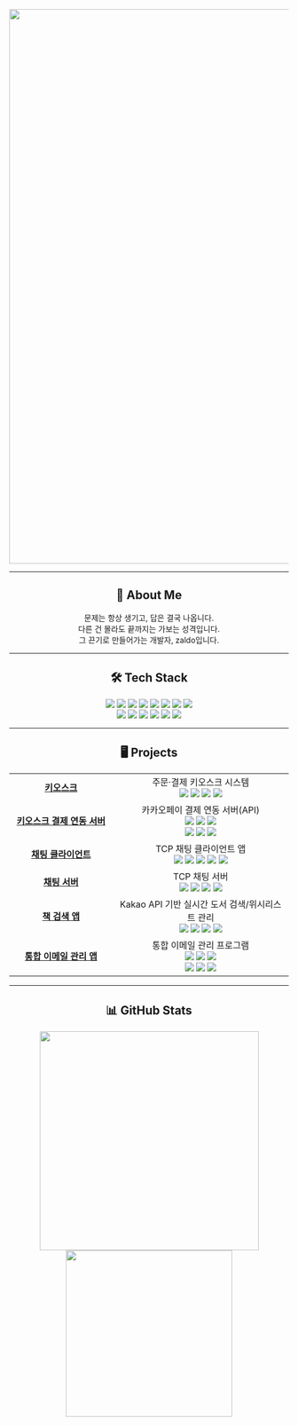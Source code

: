 <div align="center">

<img src="https://capsule-render.vercel.app/api?type=waving&color=gradient&height=160&section=header&text=Zaldo's%20GitHub&fontSize=30&fontAlignY=35" width="1000"/>

---

## 👋 About Me

문제는 항상 생기고, 답은 결국 나옵니다.<br>
다른 건 몰라도 끝까지는 가보는 성격입니다.<br>
그 끈기로 만들어가는 개발자, zaldo입니다.

---

## 🛠️ Tech Stack

<img src="https://img.shields.io/badge/C%23-239120?style=flat-square&logo=c-sharp&logoColor=white"/>
<img src="https://img.shields.io/badge/C++-00599C?style=flat-square&logo=cplusplus&logoColor=white"/>
<img src="https://img.shields.io/badge/Java-007396?style=flat-square&logo=java&logoColor=white"/>
<img src="https://img.shields.io/badge/.NET-512BD4?style=flat-square&logo=dotnet&logoColor=white"/>
<img src="https://img.shields.io/badge/Spring-6DB33F?style=flat-square&logo=spring&logoColor=white"/>
<img src="https://img.shields.io/badge/SQLite-003B57?style=flat-square&logo=sqlite&logoColor=white"/>
<img src="https://img.shields.io/badge/MySQL-4479A1?style=flat-square&logo=mysql&logoColor=white"/>
<img src="https://img.shields.io/badge/MSSQL-CC2927?style=flat-square&logo=microsoftsqlserver&logoColor=white"/>
<br>
<img src="https://img.shields.io/badge/Visual%20Studio-5C2D91?style=flat-square&logo=visualstudio&logoColor=white"/>
<img src="https://img.shields.io/badge/VSCode-007ACC?style=flat-square&logo=visualstudiocode&logoColor=white"/>
<img src="https://img.shields.io/badge/IntelliJ%20IDEA-000000?style=flat-square&logo=intellijidea&logoColor=white"/>
<img src="https://img.shields.io/badge/Eclipse-2C2255?style=flat-square&logo=eclipseide&logoColor=white"/>
<img src="https://img.shields.io/badge/Git-F05032?style=flat-square&logo=git&logoColor=white"/>
<img src="https://img.shields.io/badge/GitHub-181717?style=flat-square&logo=github&logoColor=white"/>


---
<div align="center">

## 🖥️ Projects

<table>
  <tr>
    <td align="center" width="255">
      <a href="https://github.com/zaldo232/kioskApp"><b>키오스크</b></a>
    </td>
    <td align="center"  width="440">
      주문·결제 키오스크 시스템<br>
      <img src="https://img.shields.io/badge/WPF-0078D7?style=flat-square&logo=windows&logoColor=white"/>
      <img src="https://img.shields.io/badge/.NET-512BD4?style=flat-square&logo=dotnet&logoColor=white"/>
      <img src="https://img.shields.io/badge/MVVM-0052CC?style=flat-square"/>
      <img src="https://img.shields.io/badge/SQLite-003B57?style=flat-square&logo=sqlite&logoColor=white"/>
    </td>
  </tr>
  
  <tr>
    <td align="center">
      <a href="https://github.com/zaldo232/KioskPayApiServer"><b>키오스크 결제 연동 서버</b></a><br>
    </td>
    <td align="center">
      카카오페이 결제 연동 서버(API)<br>
      <img src="https://img.shields.io/badge/.NET-512BD4?style=flat-square&logo=dotnet&logoColor=white"/>
      <img src="https://img.shields.io/badge/REST%20API-00C7AE?style=flat-square"/>
      <img src="https://img.shields.io/badge/Minimal%20API-009688?style=flat-square"/>
      <br>
      <img src="https://img.shields.io/badge/SQLite-003B57?style=flat-square&logo=sqlite&logoColor=white"/>
      <img src="https://img.shields.io/badge/KakaoPay-FFEB00?style=flat-square"/>
      <img src="https://img.shields.io/badge/Server-546E7A?style=flat-square"/>
    </td>
  </tr>
  
  <tr>
    <td align="center">
      <a href="https://github.com/zaldo232/TcpChatClient"><b>채팅 클라이언트</b></a><br>
    </td>
    <td align="center">
      TCP 채팅 클라이언트 앱 <br>
      <img src="https://img.shields.io/badge/WPF-0078D7?style=flat-square&logo=windows&logoColor=white"/>
      <img src="https://img.shields.io/badge/.NET-512BD4?style=flat-square&logo=dotnet&logoColor=white"/>
      <img src="https://img.shields.io/badge/MVVM-0052CC?style=flat-square"/>
      <img src="https://img.shields.io/badge/TCP-228B22?style=flat-square"/>
      <img src="https://img.shields.io/badge/Socket-2962FF?style=flat-square"/>
    </td>
  </tr>
  <tr>
    <td align="center">
      <a href="https://github.com/zaldo232/TcpChatServer"><b>채팅 서버</b></a><br>
    </td>
    <td align="center">
      TCP 채팅 서버 <br>
      <img src="https://img.shields.io/badge/.NET-512BD4?style=flat-square&logo=dotnet&logoColor=white"/>
      <img src="https://img.shields.io/badge/TCP-228B22?style=flat-square"/>
      <img src="https://img.shields.io/badge/Socket-2962FF?style=flat-square"/>
      <img src="https://img.shields.io/badge/Server-546E7A?style=flat-square"/>
    </td>
  </tr>
  <tr>
    <td align="center">
      <a href="https://github.com/zaldo232/booksearchApp"><b>책 검색 앱</b></a><br>
    </td>
    <td align="center">
      Kakao API 기반 실시간 도서 검색/위시리스트 관리<br>
      <img src="https://img.shields.io/badge/WPF-0078D7?style=flat-square&logo=windows&logoColor=white"/>
      <img src="https://img.shields.io/badge/.NET-512BD4?style=flat-square&logo=dotnet&logoColor=white"/>
      <img src="https://img.shields.io/badge/MVVM-0052CC?style=flat-square"/>
      <img src="https://img.shields.io/badge/KakaoAPI-FFCD00?style=flat-square"/>
    </td>
  </tr>
  <tr>
    <td align="center">
      <a href="https://github.com/zaldo232/UnifiedEmail"><b>통합 이메일 관리 앱</b></a><br>     
    </td>
    <td align="center">
      통합 이메일 관리 프로그램<br>
      <img src="https://img.shields.io/badge/WPF-0078D7?style=flat-square&logo=windows&logoColor=white"/>
      <img src="https://img.shields.io/badge/.NET-512BD4?style=flat-square&logo=dotnet&logoColor=white"/>
      <img src="https://img.shields.io/badge/MVVM-0052CC?style=flat-square"/>
      <br>
      <img src="https://img.shields.io/badge/SMTP-FF9800?style=flat-square"/>
      <img src="https://img.shields.io/badge/IMAP-1976D2?style=flat-square"/>
      <img src="https://img.shields.io/badge/POP3-388E3C?style=flat-square"/>
    </td>
  </tr>
</table>

</div>



---

## 📊 GitHub Stats

<img src="https://github-readme-stats.vercel.app/api?username=zaldo232&show_icons=true&theme=radical" width="395"/>
<img src="https://github-readme-stats.vercel.app/api/top-langs/?username=zaldo232&layout=compact&theme=radical" width="300"/>

</div>
